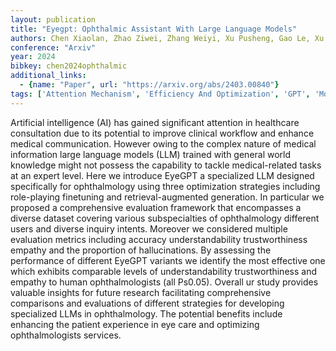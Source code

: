 ```yaml
---
layout: publication
title: "Eyegpt: Ophthalmic Assistant With Large Language Models"
authors: Chen Xiaolan, Zhao Ziwei, Zhang Weiyi, Xu Pusheng, Gao Le, Xu Mingpu, Wu Yue, Li Yinwen, Shi Danli, He Mingguang
conference: "Arxiv"
year: 2024
bibkey: chen2024ophthalmic
additional_links:
  - {name: "Paper", url: "https://arxiv.org/abs/2403.00840"}
tags: ['Attention Mechanism', 'Efficiency And Optimization', 'GPT', 'Model Architecture', 'RAG', 'Reinforcement Learning', 'Tools']
---
```

Artificial intelligence (AI) has gained significant attention in healthcare consultation due to its potential to improve clinical workflow and enhance medical communication. However owing to the complex nature of medical information large language models (LLM) trained with general world knowledge might not possess the capability to tackle medical-related tasks at an expert level. Here we introduce EyeGPT a specialized LLM designed specifically for ophthalmology using three optimization strategies including role-playing finetuning and retrieval-augmented generation. In particular we proposed a comprehensive evaluation framework that encompasses a diverse dataset covering various subspecialties of ophthalmology different users and diverse inquiry intents. Moreover we considered multiple evaluation metrics including accuracy understandability trustworthiness empathy and the proportion of hallucinations. By assessing the performance of different EyeGPT variants we identify the most effective one which exhibits comparable levels of understandability trustworthiness and empathy to human ophthalmologists (all Ps0.05). Overall ur study provides valuable insights for future research facilitating comprehensive comparisons and evaluations of different strategies for developing specialized LLMs in ophthalmology. The potential benefits include enhancing the patient experience in eye care and optimizing ophthalmologists services.
